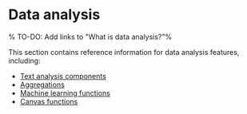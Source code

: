 # Data analysis

% TO-DO: Add links to "What is data analysis?"%

This section contains reference information for data analysis features, including:

* [Text analysis components](elasticsearch://reference/data-analysis/text-analysis/index.md)
* [Aggregations](elasticsearch://reference/data-analysis/aggregations/index.md)
* [Machine learning functions](/reference/data-analysis/machine-learning/machine-learning-functions.md)
* [Canvas functions](/reference/data-analysis/kibana/canvas-functions.md)
